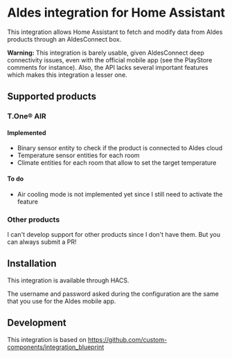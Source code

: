 # Aldes integration for Home Assistant

This integration allows Home Assistant to fetch and modify data from Aldes products through an AldesConnect box.

**Warning:** This integration is barely usable, given AldesConnect deep connectivity issues, even with the official mobile app (see the PlayStore comments for instance). Also, the API lacks several important features which makes this integration a lesser one.

## Supported products

### T.One® AIR

#### Implemented

+ Binary sensor entity to check if the product is connected to Aldes cloud
+ Temperature sensor entities for each room
+ Climate entities for each room that allow to set the target temperature

#### To do

+ Air cooling mode is not implemented yet since I still need to activate the feature

### Other products

I can't develop support for other products since I don't have them. But you can always submit a PR!

## Installation

This integration is available through HACS.

The username and password asked during the configuration are the same that you use for the Aldes mobile app.

## Development

This integration is based on https://github.com/custom-components/integration_blueprint

